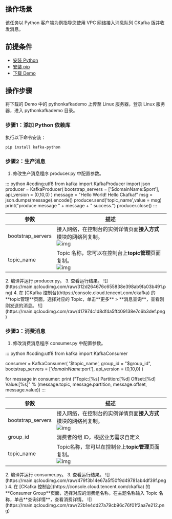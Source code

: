 ## 操作场景

该任务以 Python 客户端为例指导您使用 VPC 网络接入消息队列 CKafka 版并收发消息。

## 前提条件

- [安装 Python](https://www.python.org/downloads/)
- [安装 pip](https://pip-cn.readthedocs.io/en/latest/installing.html)
- [下载 Demo](https://github.com/TencentCloud/ckafka-sdk-demo/tree/main/pythonkafkademo/VPC)

## 操作步骤

将下载的 Demo 中的 pythonkafkademo 上传至 Linux 服务器，登录 Linux 服务器，进入 pythonkafkademo 目录。

### 步骤1：添加 Python 依赖库

执行以下命令安装：

```bash
pip install kafka-python
```


### 步骤2：生产消息

1. 修改生产消息程序 producer.py 中配置参数。
<dx-codeblock>
:::  python
#coding:utf8
from kafka import KafkaProducer
import json
producer = KafkaProducer(
   bootstrap_servers = ['$domainName:$port'],
   api_version = (0,10,0)
)
message = "Hello World! Hello Ckafka!"
msg = json.dumps(message).encode()
producer.send('topic_name',value = msg)
print("produce message " + message + " success.")
producer.close()
:::
</dx-codeblock>
<table>
    <thead>
    <tr>
        <th>参数</th>
        <th>描述</th>
    </tr>
    </thead>
    <tbody>
    <tr>
        <td>bootstrap_servers</td>
        <td>接入网络，在控制台的实例详情页面<strong>接入方式</strong>模块的网络列复制。<br><img
                src="https://main.qcloudimg.com/raw/6b12eca18662d26a334d55b743c825ef.png" referrerpolicy="no-referrer"
                alt="img"></td>
    </tr>
    <tr>
        <td>topic_name</td>
        <td>Topic 名称，您可以在控制台上<strong>topic管理</strong>页面复制。<br><img
                src="https://main.qcloudimg.com/raw/1b34ab83490f228ba0683609e0202c54.png" referrerpolicy="no-referrer"
                alt="img"></td>
    </tr>
    </tbody>
</table>
2. 编译并运行 producer.py。
3. 查看运行结果。
   ![](https://main.qcloudimg.com/raw/312d264676c655838e398ab9fa03b491.png) 
4. 在 [CKafka 控制台](https://console.cloud.tencent.com/ckafka) 的**topic管理**页面，选择对应的 Topic，单击**更多** > **消息查询**，查看刚刚发送的消息。
    ![](https://main.qcloudimg.com/raw/417974c1d8df4a5ff409138e7c6b3def.png)




### 步骤3：消费消息

1. 修改消费消息程序 consumer.py 中配置参数。
<dx-codeblock>
:::  python
#coding:utf8
from kafka import KafkaConsumer

consumer = KafkaConsumer(
    '$topic_name',
    group_id = "$group_id",
    bootstrap_servers = ['$domainName:$port'],
    api_version = (0,10,0)
)

for message in consumer:
    print ("Topic:[%s] Partition:[%d] Offset:[%d] Value:[%s]" % (message.topic, message.partition, message.offset, message.value))
:::
</dx-codeblock>
<table>
    <thead>
    <tr>
        <th>参数</th>
        <th>描述</th>
    </tr>
    </thead>
    <tbody>
    <tr>
        <td>bootstrap_servers</td>
        <td>接入网络，在控制台的实例详情页面<strong>接入方式</strong>模块的网络列复制。<br><img
                src="https://main.qcloudimg.com/raw/6b12eca18662d26a334d55b743c825ef.png" referrerpolicy="no-referrer"
                alt="img"></td>
    </tr>
    <tr>
        <td>group_id</td>
        <td>消费者的组 ID，根据业务需求自定义</td>
    </tr>
    <tr>
        <td>topic_name</td>
        <td>Topic名称，您可以在控制台上<strong>topic管理</strong>页面复制。<br><img
                src="https://main.qcloudimg.com/raw/1b34ab83490f228ba0683609e0202c54.png" referrerpolicy="no-referrer"
                alt="img"></td>
    </tr>
    </tbody>
</table>
2. 编译并运行 consumer.py。
3. 查看运行结果。
   ![](https://main.qcloudimg.com/raw/479f3b14e67a5f50f9d49781ab4df39f.png)
4. 在 [CKafka 控制台](https://console.cloud.tencent.com/ckafka) 的**Consumer Group**页面，选择对应的消费组名称，在主题名称输入 Topic 名称，单击**查询详情**，查看消费详情。
   ![](https://main.qcloudimg.com/raw/22b1e4dd27a79cb96c76f01f2aa7e212.png)
